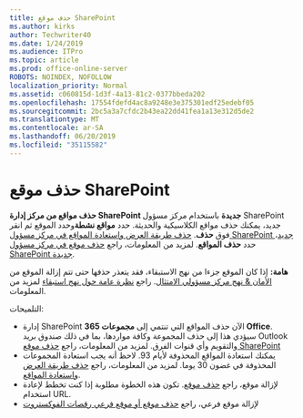 ```yaml
---
title: حذف موقع SharePoint
ms.author: kirks
author: Techwriter40
ms.date: 1/24/2019
ms.audience: ITPro
ms.topic: article
ms.prod: office-online-server
ROBOTS: NOINDEX, NOFOLLOW
localization_priority: Normal
ms.assetid: c060815d-1d3f-4a13-81c2-0377bbeda202
ms.openlocfilehash: 17554fdefd4ac8a9248e3e375301edf25edebf05
ms.sourcegitcommit: 2bc5a3a7cfdc2b43ea22dd41fea1a13e312d5de2
ms.translationtype: MT
ms.contentlocale: ar-SA
ms.lasthandoff: 06/20/2019
ms.locfileid: "35115582"
---
```

# <a name="delete-a-sharepoint-site"></a>حذف موقع SharePoint
**حذف مواقع من مركز إدارة SharePoint جديدة** باستخدام مركز مسؤول SharePoint جديد، يمكنك حذف مواقع الكلاسيكية والحديثة. حدد **مواقع نشطة**وحدد الموقع ثم انقر فوق **حذف**. [حذف طريقة العرض واستعادة المواقع في مركز مسؤول SharePoint جديد](https://docs.microsoft.com/sharepoint/view-and-restore-deleted-sites-in-new-admin-center)، حدد **حذف المواقع**. لمزيد من المعلومات، راجع [حذف موقع في مركز مسؤول SharePoint جديدة](https://docs.microsoft.com/sharepoint/delete-site-collection#delete-a-site-in-the-new-sharepoint-admin-center).

**هامة:** إذا كان الموقع جزءا من نهج الاستبقاء، فقد يتعذر حذفها حتى تتم إزالة الموقع من [الأمان &amp; نهج مركز مسؤولي الامتثال](https://protection.office.com/?rfr=AdminCenter#/homepage). راجع [نظرة عامة حول نهج استبقاء](https://docs.microsoft.com/office365/securitycompliance/retention-policies#content-in-onedrive-accounts-and-sharepoint-sites) لمزيد من المعلومات. 

التلميحات:
- إدارة SharePoint الآن حذف المواقع التي تنتمي إلى **مجموعات 365 Office**. سيؤدي هذا إلى حذف المجموعة وكافة مواردها، بما في ذلك صندوق بريد Outlook والتقويم وأي قنوات الفرق. لمزيد من المعلومات، راجع [حذف موقع SharePoint](https://docs.microsoft.com/sharepoint/manage-sites-in-new-admin-center#delete-a-site)
- يمكنك استعادة المواقع المحذوفة لأيام 93. لاحظ أنه يجب استعادة المجموعات المحذوفة في غضون 30 يوما. لمزيد من المعلومات، راجع [حذف طريقة العرض واستعادة المواقع](https://docs.microsoft.com/sharepoint/view-and-restore-deleted-sites-in-new-admin-center).
- لإزالة موقع، راجع [حذف موقع](https://docs.microsoft.com/sharepoint/delete-site-collection#permanently-delete-a-site). تكون هذه الخطوة مطلوبة إذا كنت تخطط لإعادة استخدام URL. 
- لإزالة موقع فرعي، راجع [حذف موقع أو موقع فرعي رقصات الفوكستروت](https://support.office.com/article/Delete-a-SharePoint-site-or-subsite-bc37b743-0cef-475e-9a8c-8fc4d40179fb#__bkmkshortcut)
